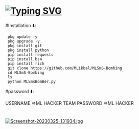 ##
# [![Typing SVG](https://readme-typing-svg.demolab.com?font=Fira+Code&size=35&pause=1000&color=FF0000&width=435&lines=MLSmS-Bombing%F0%9F%98%8A)](https://git.io/typing-svg)



#Installation ⬇️:

     pkg update -y
     pkg upgrade -y
     pkg install git
     pkg install python
     pip install requests
     pip install bs4
     pip install rich
     git clone https://github.com/MLikbal/MLSmS-Bombing
     cd MLSmS-Bombing
     ls
     python MLSmsBomBer.py





#password ⬇️:

USERNAME =>ML HACKER TEAM
PASSWORD =>ML HACKER
#

[![Screenshot-20230325-131934.jpg](https://i.postimg.cc/prChZkyS/Screenshot-20230325-131934.jpg)](https://postimg.cc/CnZxMGGC)
